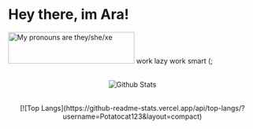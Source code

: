 <h1>Hey there, im Ara!</h1>
<a>
  <img src="https://pronouns.vercel.app/they/she/xe?gradient=piggy%20pink" width="256" height="64" alt="My pronouns are they/she/xe">
</a>
</a>
</a>
</a>
work lazy work smart (;
<br>

<center>
<br>
  
![Github Stats](https://github-readme-stats.vercel.app/api?username=Potatocat123&count_private=true&show_icons=true&theme=synthwave&include_all_commits=true&icon_color=ffffff)

<br>
[![Top Langs](https://github-readme-stats.vercel.app/api/top-langs/?username=Potatocat123&layout=compact)

</center>
<br>
